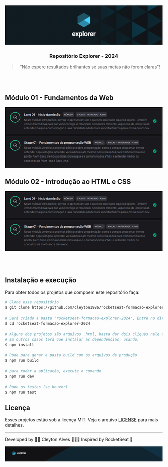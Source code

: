 <img style='max-height: 200px; width:100%' alt="Top Explorer" src="./assets/capaExplorer.png"/>

<h3 align="center">
  Repositório Explorer - 2024
</h3>

<blockquote align="center">“Não espere resultados brilhantes se suas metas não forem claras”!</blockquote>
</br></br>

## Módulo 01 - Fundamentos da Web

<img alt="Top Explorer" src="./assets/mod01.png"/>

</br>

## Módulo 02 - Introdução ao HTML e CSS

<img alt="Top Explorer" src="./assets/mod01.png"/>

</br></br>

## Instalação e execução

<p>Para obter todos os projetos que compoem este repositório faça:</p>

```bash
# Clone esse repositório
$ git clone https://github.com/cleyton1986/rocketseat-formacao-explorer-2024

# Será criado a pasta 'rocketseat-formacao-explorer-2024', Entre no diretório usando
$ cd rocketseat-formacao-explorer-2024

# Alguns dos projetos são arquivos .html, basta dar dois cliques nele que o site abrirá
# Em outros casos terá que instalar as dependências, usando;
$ npm install

# Rode para gerar a pasta build com os arquivos de produção
$ npm run build

# para rodar a aplicação, execute o comando
$ npm run dev

# Rode os testes (se houver)
$ npm run test
```

## Licença

Esses projetos estão sob a licença MIT. Veja o arquivo [LICENSE](LICENSE) para mais detalhes.

---

Developed by 🖖🏽 Cleyton Alves 👨🏽‍💻 Inspired by RocketSeat 🚀

<img style='max-height: 150px; width:100%' alt="Top Explorer" src="./assets/footer.png"/>
